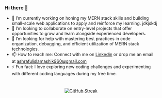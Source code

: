 ### Hi there 👋

- 🔭 I’m currently working on honing my MERN stack skills and building small-scale web applications to apply and reinforce my learning. jdkjskdj
- 👯 I’m looking to collaborate on entry-level projects that offer opportunities to grow and learn alongside experienced developers.
- 🤔 I’m looking for help with mastering best practices in code organization, debugging, and efficient utilization of MERN stack technologies.
- 📫 How to reach me: Connect with me on <a href="https://www.linkedin.com/in/ashraful-islam-ashik-7085a22a0/" target="_blank">Linkedin</a> or drop me an email at ashrafulislamashik960@gmail.com
- ⚡ Fun fact: I love exploring new coding challenges and experimenting with different coding languages during my free time.

<div style="text-align: center;  margin-top: 40px;">

[![GitHub Streak](https://github-readme-streak-stats.herokuapp.com?user=ashraful2430&theme=highcontrast)](https://git.io/streak-stats)

</div>
